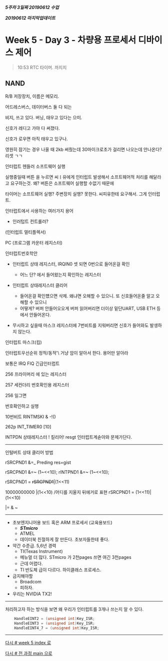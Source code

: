 ***5주차 3일짜 20190612 수업***

***20190612 마지막업데이트***

# Week 5 - Day 3 - 차량용 프로세서 디바이스 제어



>10:53 RTC 타이머. 까지지

## NAND 

R/B 저장장치, 이름은 메모리.

어드레스버스, 데이터버스 둘 다 되는

비지, 쓰고 있다. 버닝, 태우고 있다는 으미.

신호가 레디고 가야 다 써졌다. 

신호가 로우면 아직 태우고 있구나. 

영원히 잠기는 경우 나올 때 2kb 써줬는데 30마이크로초가 걸리면 나오는데 안나온다? 리셋 ㄱㄱ 

인터럽트 헨들러 소프트웨어 실행

실행중일때 버튼 을 누르면 씨ㅣ유에게 인터럽트 발생해서 소프트웨어적 처리를 해달라고 요구하는것. 왜? 버튼은 소프트웨어 실행할 수없기 때문에

타이머는 소프트웨어 실행? 주변장치 실행? 못한다. 씨피유한테 요구해서. 그게 인터럽트.





인터럽트에서 사용하는 여러가지 용어

- 인러텁트 컨트롤러?

(인터럽트 멀티플렉서)

PC (프로그램 카운터 레지스터)

인터럽트번호학안



- 인터럽트 상태 레지스터, IRQIN0 셋 되면 0번으로 들어온걸 확인
  - 어느 단? 에서 들어왔는지 확인하는 레지스터
- 인터럽트 상태레지스터 클리어
  - 들어온걸 확인헀으면 삭제. 왜냐면 오해할 수 있으니. 또 신호들어온줄 알고 오해할 수 있으니
  - 어떻게? 버퍼 안들어오오게 버퍼 읽어버리면 더이상 밑단UART, USB ETH 등 에서 안들어온다. 

- 무시하고 싶을때 마스크 레지스터에 7번비트를 지워버리면 신호가 들어와도 발생하지 않는다.

인터럽트 마스크(킴)

인터럽트우선순위
정적/동적'\ 거냥 암이 알아서 한다. 용어만 알아라


보통은 IRQ
FIQ 긴급인터럽트



256 프라이머리 에 있는 레지스터




257 세컨더리 번호확인용 레지스터

256 일그면

번호확인하고 실행


10번비트 RINTMSKI & -!()


262p INT_TIMER0  [10] 


INTPDN 상태레지스터 ! 킬리어! resgt 인터럽트계솓아와 문제가단다.



---

인털버트 상태 클리어 방법

rSRCPND1 &=_ Preding res=gist 


rSRCPND1 &=~ (1~<<10);
rINTPND1 &=~ (1~<<10);

rSRCPND1 = ~~rSRCPND1~~|(1<<11)

10000000000
|(1<<10)      /어디를 지울지 뒤에거로 표현
rSRCPND1 = (1<<11)|(1<<10)

 |=
 & ~


---

* 초보엔지니어용 보드 혹은 ARM 프로세서 (교육용보드)
  * ***STmicro***
  * ATMEL
  * 데이터북 친절하게 잘 만든다. 초보자들한테 좋다.
* 약간 수준급. 5,6년 경력
  * TI(Texas Instrument)
  * 메뉴얼 더 많다. STmicro 가 2천pages 쓰면 여긴 3천pages
  * 근데 어렵다.
  * TI 반도체 급이 다르다. 하이클래스 프로세스.
* 금지해야할
  * Broadcom 
  * 피하자. 
* 우리는 NVIDIA TX2!

---

처리하고자 하는 방식을 보면 왜 우리가 인터럽트를 3개나 쓰는지 알 수 있다.

```c
	HandleEINT2 = (unsigned int)Key_ISR;
	HandleEINT3 = (unsigned int)Key_ISR;
	HandleEINT4_7 = (unsigned int)Key_ISR;
```




<!-- 
![](./img/0611_001.png)
![](./img/0611_002.png)
![](./img/0611_003.png)
![](./img/0611_004.png)
![](./img/0611_005.png)
![](./img/0611_006.png)
![](./img/0611_007.png)
![](./img/0611_008.png)
![](./img/0611_009.png)
![](./img/0611_010.png)
![](./img/0611_011.png)
![](./img/0611_012.png)
![](./img/0611_014.png)
![](./img/0611_013.png)
![](./img/0611_015.png)
-->


---
[다시 # week 5 index 로](../w05.md)

[다시 # 전 과정 main 으로](../../README.md)



